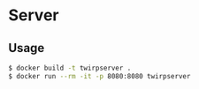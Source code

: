 # Server

## Usage

```bash
$ docker build -t twirpserver .
$ docker run --rm -it -p 8080:8080 twirpserver
```
